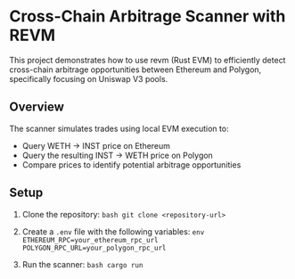 # Cross-Chain Arbitrage Scanner with REVM

This project demonstrates how to use revm (Rust EVM) to efficiently detect cross-chain arbitrage opportunities between Ethereum and Polygon, specifically focusing on Uniswap V3 pools.

## Overview

The scanner simulates trades using local EVM execution to:
- Query WETH -> INST price on Ethereum
- Query the resulting INST -> WETH price on Polygon
- Compare prices to identify potential arbitrage opportunities

## Setup

1. Clone the repository:   ```bash
   git clone <repository-url>   ```

2. Create a `.env` file with the following variables:   ```env
   ETHEREUM_RPC=your_ethereum_rpc_url
   POLYGON_RPC_URL=your_polygon_rpc_url   ```

3. Run the scanner:   ```bash
   cargo run   ```
